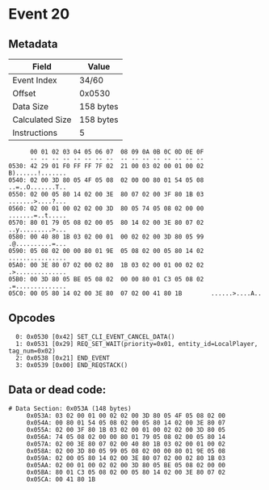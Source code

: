 # Event 20

## Metadata

| Field           | Value     |
|-----------------|-----------|
| Event Index     | 34/60     |
| Offset          | 0x0530    |
| Data Size       | 158 bytes |
| Calculated Size | 158 bytes |
| Instructions    | 5         |

```
      00 01 02 03 04 05 06 07  08 09 0A 0B 0C 0D 0E 0F
      -- -- -- -- -- -- -- --  -- -- -- -- -- -- -- --
0530: 42 29 01 F0 FF FF 7F 02  21 00 03 02 00 01 00 02  B)......!.......
0540: 02 00 3D 80 05 4F 05 08  02 00 00 80 01 54 05 08  ..=..O.......T..
0550: 02 00 05 80 14 02 00 3E  80 07 02 00 3F 80 1B 03  .......>....?...
0560: 02 00 01 00 02 02 00 3D  80 05 74 05 08 02 00 00  .......=..t.....
0570: 80 01 79 05 08 02 00 05  80 14 02 00 3E 80 07 02  ..y.........>...
0580: 00 40 80 1B 03 02 00 01  00 02 02 00 3D 80 05 99  .@..........=...
0590: 05 08 02 00 00 80 01 9E  05 08 02 00 05 80 14 02  ................
05A0: 00 3E 80 07 02 00 02 80  1B 03 02 00 01 00 02 02  .>..............
05B0: 00 3D 80 05 BE 05 08 02  00 00 80 01 C3 05 08 02  .=..............
05C0: 00 05 80 14 02 00 3E 80  07 02 00 41 80 1B        ......>....A..  
```

## Opcodes

```
  0: 0x0530 [0x42] SET_CLI_EVENT_CANCEL_DATA()
  1: 0x0531 [0x29] REQ_SET_WAIT(priority=0x01, entity_id=LocalPlayer, tag_num=0x02)
  2: 0x0538 [0x21] END_EVENT
  3: 0x0539 [0x00] END_REQSTACK()
```

## Data or dead code:

```
# Data Section: 0x053A (148 bytes)
     0x053A: 03 02 00 01 00 02 02 00 3D 80 05 4F 05 08 02 00
     0x054A: 00 80 01 54 05 08 02 00 05 80 14 02 00 3E 80 07
     0x055A: 02 00 3F 80 1B 03 02 00 01 00 02 02 00 3D 80 05
     0x056A: 74 05 08 02 00 00 80 01 79 05 08 02 00 05 80 14
     0x057A: 02 00 3E 80 07 02 00 40 80 1B 03 02 00 01 00 02
     0x058A: 02 00 3D 80 05 99 05 08 02 00 00 80 01 9E 05 08
     0x059A: 02 00 05 80 14 02 00 3E 80 07 02 00 02 80 1B 03
     0x05AA: 02 00 01 00 02 02 00 3D 80 05 BE 05 08 02 00 00
     0x05BA: 80 01 C3 05 08 02 00 05 80 14 02 00 3E 80 07 02
     0x05CA: 00 41 80 1B
```